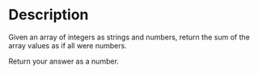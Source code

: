 # Description

Given an array of integers as strings and numbers, return the sum of the array values as if all were numbers.

Return your answer as a number.
